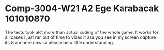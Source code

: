 # Comp-3004-W21 A2 Ege Karabacak 101010870 
The tests took alot more than actual coding of the whole game. It works for all cases i just ran out of time to video it asa you see in my screen capture its 8 am here now so please be a little understanding.
